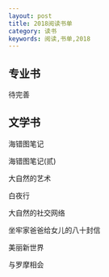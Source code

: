 ```yaml
---
layout: post
title: 2018阅读书单
category: 读书
keywords: 阅读,书单,2018
---
```


## 专业书
待完善
## 文学书
 海错图笔记

 海错图笔记(贰)

 大自然的艺术

 白夜行

 大自然的社交网络

 坐牢家爸爸给女儿的八十封信

 美丽新世界

 与罗摩相会
